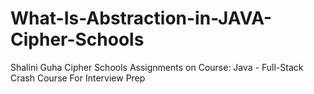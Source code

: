 # What-Is-Abstraction-in-JAVA-Cipher-Schools
Shalini Guha Cipher Schools Assignments on Course: Java - Full-Stack Crash Course For Interview Prep
